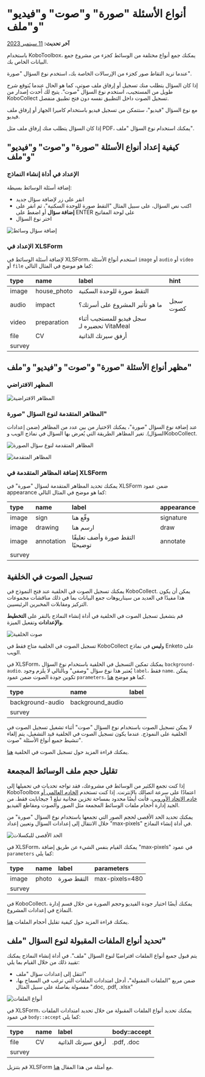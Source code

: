 # أنواع الأسئلة "صورة" و"صوت" و"فيديو" و"ملف"
**آخر تحديث:** <a href="https://github.com/kobotoolbox/docs/blob/27c3e37a283d79de0cbecebbf3a41d5b6ba6d7df/source/photo_audio_video_file.md" class="reference">11 سبتمبر 2023</a>

باستخدام KoboToolbox، يمكنك جمع أنواع مختلفة من الوسائط كجزء من مشروع جمع البيانات الخاص بك.

عندما تريد التقاط صور كجزء من الإرسالات الخاصة بك، استخدم نوع السؤال "صورة".

إذا كان السؤال يتطلب منك تسجيل أو إرفاق ملف صوتي، كما هو الحال عندما يُتوقع شرح طويل من المستجيب، استخدم نوع السؤال "صوت". يتيح لك أحدث إصدار من KoboCollect تسجيل الصوت داخل التطبيق نفسه دون فتح تطبيق منفصل.

مع نوع السؤال "فيديو"، ستتمكن من تسجيل فيديو باستخدام كاميرا الجهاز أو إرفاق ملف فيديو.

إذا كان السؤال يتطلب منك إرفاق ملف مثل PDF، يمكنك استخدام نوع السؤال "ملف".

## كيفية إعداد أنواع الأسئلة "صورة" و"صوت" و"فيديو" و"ملف"

### الإعداد في أداة إنشاء النماذج

إضافة أسئلة الوسائط بسيطة:

- انقر على زر <i class="k-icon k-icon-plus"></i> لإضافة سؤال جديد
- اكتب نص السؤال، على سبيل المثال "التقط صورة للوحدة السكنية"، ثم انقر على **إضافة سؤال** أو اضغط على ENTER على لوحة المفاتيح
- اختر نوع السؤال

![إضافة سؤال وسائط](images/photo_audio_video_file/add.gif)

### الإعداد في XLSForm

لإضافة أسئلة الوسائط في XLSForm، استخدم أنواع الأسئلة `image` أو `audio` أو `video` أو `file` كما هو موضح في المثال التالي:

| type   | name        | label                                                       | hint            |
| :----- | :---------- | :---------------------------------------------------------- | :-------------- |
| image  | house_photo | التقط صورة للوحدة السكنية                            |                 |
| audio  | impact      | ما هو تأثير المشروع على أسرتك؟  | سجل كصوت |
| video  | preparation | سجل فيديو للمستجيب أثناء تحضيره لـ VitaMeal |                 |
| file   | CV          | أرفق سيرتك الذاتية                                              |                 |
| survey |

## مظهر أنواع الأسئلة "صورة" و"صوت" و"فيديو" و"ملف"

### المظهر الافتراضي

![المظاهر الافتراضية](images/photo_audio_video_file/default_appearances.png)

### المظاهر المتقدمة لنوع السؤال "صورة"

عند إضافة نوع السؤال "صورة"، يمكنك الاختيار من بين عدد من المظاهر (ضمن إعدادات السؤال). تغير المظاهر الطريقة التي يُعرض بها السؤال في نماذج الويب وKoboCollect.

![المظاهر المتقدمة لنوع سؤال الصورة](images/photo_audio_video_file/advanced_appearances_photo.png)

![المظاهر المتقدمة](images/photo_audio_video_file/advanced_appearances.png)

### إضافة المظاهر المتقدمة في XLSForm

يمكنك تحديد المظاهر المتقدمة لسؤال "صورة" في XLSForm ضمن عمود appearance كما هو موضح في المثال التالي:

| type   | name       | label                      | appearance |
| :----- | :--------- | :------------------------- | :--------- |
| image  | sign       | وقّع هنا                  | signature  |
| image  | drawing    | ارسم هنا                  | draw       |
| image  | annotation | التقط صورة وأضف تعليقًا توضيحيًا | annotate   |
| survey |

## تسجيل الصوت في الخلفية

يمكنك تسجيل الصوت في الخلفية عند فتح النموذج في KoboCollect. يمكن أن يكون هذا مفيدًا في العديد من سيناريوهات جمع البيانات بما في ذلك مناقشات مجموعات التركيز ومقابلات المخبرين الرئيسيين.

قم بتشغيل تسجيل الصوت في الخلفية في أداة إنشاء النماذج بالنقر على **التخطيط والإعدادات** وتفعيل الميزة.

![صوت الخلفية](images/photo_audio_video_file/background_audio.png)

<p class="note">
  تسجيل الصوت في الخلفية متاح فقط في KoboCollect و<strong>ليس</strong> في نماذج Enketo على الويب.
</p>

في XLSForm، يمكنك تمكين التسجيل في الخلفية باستخدام نوع السؤال `background-audio`. يُعتبر هذا نوع سؤال "وصفي" وبالتالي لا يلزم وجود `label`، فقط `name`. يمكن تكوين جودة الصوت ضمن عمود `parameters`، كما هو موضح [هنا](recording-interviews.md).

| type             | name             | label |
| :--------------- | :--------------- | :---- |
| background-audio | background_audio |       |
| survey           |

<p class="note">
  لا يمكن تسجيل الصوت باستخدام نوع السؤال "صوت" أثناء تشغيل تسجيل الصوت في الخلفية على النموذج. عندما يكون تسجيل الصوت في الخلفية قيد التشغيل، يتم إلغاء تنشيط جميع أنواع الأسئلة "صوت".
</p>

يمكنك قراءة المزيد حول تسجيل الصوت في الخلفية [هنا](recording-interviews.md).

## تقليل حجم ملف الوسائط المجمعة

إذا كنت تجمع الكثير من الوسائط في مشروعك، فقد تواجه تحديات في تحميلها إلى KoboToolbox اعتمادًا على سرعة اتصالك بالإنترنت. إذا كنت تستخدم [الخادم العالمي أو خادم الاتحاد الأوروبي](creating_account.md)، فأنت أيضًا محدود بمساحة تخزين مجانية تبلغ 1 جيجابايت فقط. من الجيد إدارة أحجام ملفات الوسائط المجمعة مثل الصور والصوت ومقاطع الفيديو.

يمكنك تحديد الحد الأقصى لحجم الصور التي تجمعها باستخدام نوع السؤال "صورة" من خلال الانتقال إلى إعدادات السؤال وتعيين إعداد "max-pixels" في أداة إنشاء النماذج.

![الحد الأقصى للبكسلات](images/photo_audio_video_file/max-pixels.png)

في XLSForm، يمكنك القيام بنفس الشيء عن طريق إضافة "max-pixels" في عمود `parameters` كما يلي:

| type   | name  | label         | parameters     |
| :----- | :---- | :------------ | :------------- |
| image  | photo | التقط صورة | max-pixels=480 |
| survey |

في KoboCollect، يمكنك أيضًا اختيار جودة الفيديو وحجم الصورة من خلال قسم إدارة النماذج في إعدادات المشروع.

يمكنك قراءة المزيد حول كيفية تقليل أحجام الملفات [هنا](lower_file_size.md).

## تحديد أنواع الملفات المقبولة لنوع السؤال "ملف"

يتم قبول جميع أنواع الملفات افتراضيًا لنوع السؤال "ملف". في أداة إنشاء النماذج يمكنك تقييد ذلك من خلال القيام بما يلي:

- انتقل إلى إعدادات سؤال "ملف"
- ضمن مربع "الملفات المقبولة"، أدخل امتدادات الملفات التي ترغب في السماح بها، مفصولة بفاصلة على سبيل المثال ".doc, .pdf, .xlsx"

![أنواع الملفات](images/photo_audio_video_file/file_types.png)

في XLSForm، يمكنك تحديد أنواع الملفات المقبولة من خلال تحديد امتدادات الملفات في عمود `body::accept` كما يلي:

| type   | name | label          | body::accept |
| :----- | :--- | :------------- | :----------- |
| file   | CV   | أرفق سيرتك الذاتية | .pdf, .doc   |
| survey |

<p class="note">
  قم بتنزيل XLSForm مع أمثلة من هذا المقال <a
    download
    class="reference"
    href="./_static/files/photo_audio_video_file/media_question_types.xlsx"
    >هنا</a
  >.
</p>